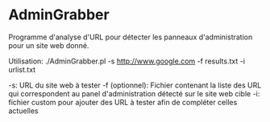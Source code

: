 # AdminGrabber
Programme d'analyse d'URL pour détecter les panneaux d'administration pour un site web donné.

Utilisation:
./AdminGrabber.pl -s http://www.google.com -f results.txt -i urlist.txt

-s: URL du site web à tester
-f (optionnel): Fichier contenant la liste des URL qui correspondent au panel d'administration détecté sur le site web cible
-i: fichier custom pour ajouter des URL à tester afin de compléter celles actuelles

